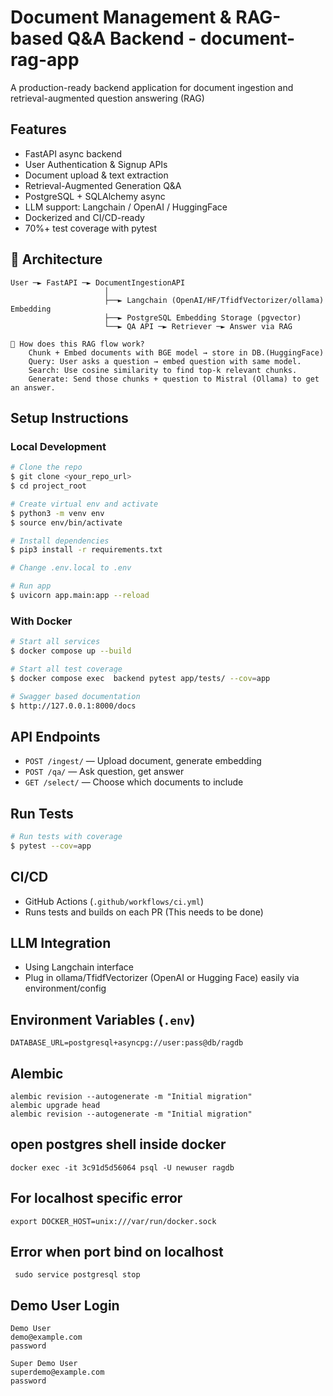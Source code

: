 # Document Management & RAG-based Q&A Backend - document-rag-app

A production-ready backend application for document ingestion and retrieval-augmented question answering (RAG)

## Features
- FastAPI async backend
- User Authentication & Signup APIs
- Document upload & text extraction
- Retrieval-Augmented Generation Q&A
- PostgreSQL + SQLAlchemy async
- LLM support: Langchain / OpenAI / HuggingFace
- Dockerized and CI/CD-ready
- 70%+ test coverage with pytest

## 📁 Architecture
```
User ─► FastAPI ─► DocumentIngestionAPI
                     │
                     ├──► Langchain (OpenAI/HF/TfidfVectorizer/ollama) Embedding
                     ├──► PostgreSQL Embedding Storage (pgvector)
                     └──► QA API ─► Retriever ─► Answer via RAG
```
```
🔁 How does this RAG flow work?
    Chunk + Embed documents with BGE model → store in DB.(HuggingFace)
    Query: User asks a question → embed question with same model.
    Search: Use cosine similarity to find top-k relevant chunks.
    Generate: Send those chunks + question to Mistral (Ollama) to get an answer.
```

## Setup Instructions

### Local Development
```bash
# Clone the repo
$ git clone <your_repo_url>
$ cd project_root

# Create virtual env and activate
$ python3 -m venv env
$ source env/bin/activate

# Install dependencies
$ pip3 install -r requirements.txt

# Change .env.local to .env

# Run app
$ uvicorn app.main:app --reload
```

### With Docker
```bash
# Start all services
$ docker compose up --build

# Start all test coverage
$ docker compose exec  backend pytest app/tests/ --cov=app

# Swagger based documentation
$ http://127.0.0.1:8000/docs
```

## API Endpoints
- `POST /ingest/` — Upload document, generate embedding
- `POST /qa/` — Ask question, get answer
- `GET /select/` — Choose which documents to include

## Run Tests
```bash
# Run tests with coverage
$ pytest --cov=app
```

## CI/CD
- GitHub Actions (`.github/workflows/ci.yml`)
- Runs tests and builds on each PR (This needs to be done)

## LLM Integration
- Using Langchain interface
- Plug in ollama/TfidfVectorizer (OpenAI or Hugging Face) easily via environment/config

## Environment Variables (`.env`)
```
DATABASE_URL=postgresql+asyncpg://user:pass@db/ragdb
```

##  Alembic
```
alembic revision --autogenerate -m "Initial migration"
alembic upgrade head
alembic revision --autogenerate -m "Initial migration"
```

## open postgres shell inside docker
```
docker exec -it 3c91d5d56064 psql -U newuser ragdb
```

## For localhost specific error
```
export DOCKER_HOST=unix:///var/run/docker.sock
```
##  Error when port bind on localhost
```
 sudo service postgresql stop
 ```

## Demo User Login
```
Demo User
demo@example.com
password
```
```
Super Demo User
superdemo@example.com
password
```